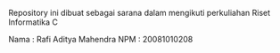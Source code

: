 Repository ini dibuat sebagai sarana dalam mengikuti perkuliahan Riset Informatika C

Nama : Rafi Aditya Mahendra
NPM : 20081010208

